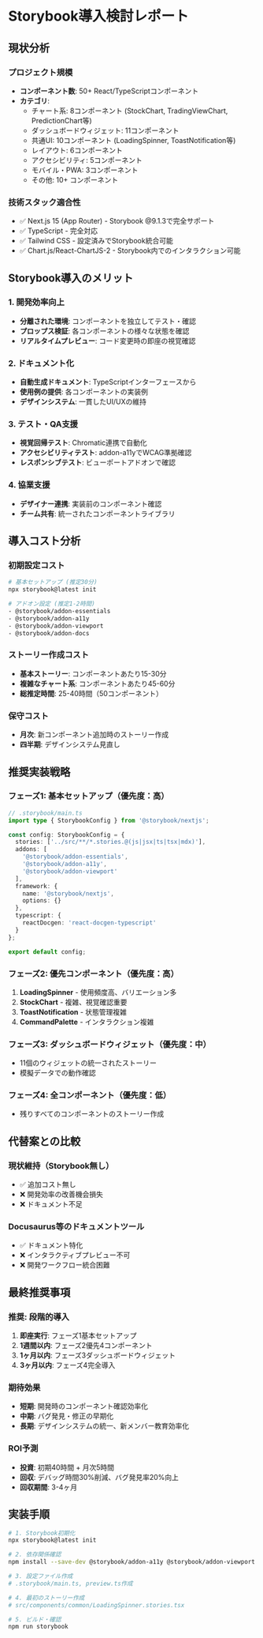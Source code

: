 # Storybook導入検討レポート

## 現状分析

### プロジェクト規模
- **コンポーネント数**: 50+ React/TypeScriptコンポーネント
- **カテゴリ**:
  - チャート系: 8コンポーネント (StockChart, TradingViewChart, PredictionChart等)
  - ダッシュボードウィジェット: 11コンポーネント
  - 共通UI: 10コンポーネント (LoadingSpinner, ToastNotification等)
  - レイアウト: 6コンポーネント
  - アクセシビリティ: 5コンポーネント
  - モバイル・PWA: 3コンポーネント
  - その他: 10+ コンポーネント

### 技術スタック適合性
- ✅ Next.js 15 (App Router) - Storybook @9.1.3で完全サポート
- ✅ TypeScript - 完全対応
- ✅ Tailwind CSS - 設定済みでStorybook統合可能
- ✅ Chart.js/React-ChartJS-2 - Storybook内でのインタラクション可能

## Storybook導入のメリット

### 1. 開発効率向上
- **分離された環境**: コンポーネントを独立してテスト・確認
- **プロップス検証**: 各コンポーネントの様々な状態を確認
- **リアルタイムプレビュー**: コード変更時の即座の視覚確認

### 2. ドキュメント化
- **自動生成ドキュメント**: TypeScriptインターフェースから
- **使用例の提供**: 各コンポーネントの実装例
- **デザインシステム**: 一貫したUI/UXの維持

### 3. テスト・QA支援
- **視覚回帰テスト**: Chromatic連携で自動化
- **アクセシビリティテスト**: addon-a11yでWCAG準拠確認
- **レスポンシブテスト**: ビューポートアドオンで確認

### 4. 協業支援
- **デザイナー連携**: 実装前のコンポーネント確認
- **チーム共有**: 統一されたコンポーネントライブラリ

## 導入コスト分析

### 初期設定コスト
```bash
# 基本セットアップ (推定30分)
npx storybook@latest init

# アドオン設定 (推定1-2時間)
- @storybook/addon-essentials
- @storybook/addon-a11y
- @storybook/addon-viewport
- @storybook/addon-docs
```

### ストーリー作成コスト
- **基本ストーリー**: コンポーネントあたり15-30分
- **複雑なチャート系**: コンポーネントあたり45-60分
- **総推定時間**: 25-40時間（50コンポーネント）

### 保守コスト
- **月次**: 新コンポーネント追加時のストーリー作成
- **四半期**: デザインシステム見直し

## 推奨実装戦略

### フェーズ1: 基本セットアップ（優先度：高）
```typescript
// .storybook/main.ts
import type { StorybookConfig } from '@storybook/nextjs';

const config: StorybookConfig = {
  stories: ['../src/**/*.stories.@(js|jsx|ts|tsx|mdx)'],
  addons: [
    '@storybook/addon-essentials',
    '@storybook/addon-a11y',
    '@storybook/addon-viewport'
  ],
  framework: {
    name: '@storybook/nextjs',
    options: {}
  },
  typescript: {
    reactDocgen: 'react-docgen-typescript'
  }
};

export default config;
```

### フェーズ2: 優先コンポーネント（優先度：高）
1. **LoadingSpinner** - 使用頻度高、バリエーション多
2. **StockChart** - 複雑、視覚確認重要
3. **ToastNotification** - 状態管理複雑
4. **CommandPalette** - インタラクション複雑

### フェーズ3: ダッシュボードウィジェット（優先度：中）
- 11個のウィジェットの統一されたストーリー
- 模擬データでの動作確認

### フェーズ4: 全コンポーネント（優先度：低）
- 残りすべてのコンポーネントのストーリー作成

## 代替案との比較

### 現状維持（Storybook無し）
- ✅ 追加コスト無し
- ❌ 開発効率の改善機会損失
- ❌ ドキュメント不足

### Docusaurus等のドキュメントツール
- ✅ ドキュメント特化
- ❌ インタラクティブプレビュー不可
- ❌ 開発ワークフロー統合困難

## 最終推奨事項

### 推奨: 段階的導入
1. **即座実行**: フェーズ1基本セットアップ
2. **1週間以内**: フェーズ2優先4コンポーネント
3. **1ヶ月以内**: フェーズ3ダッシュボードウィジェット
4. **3ヶ月以内**: フェーズ4完全導入

### 期待効果
- **短期**: 開発時のコンポーネント確認効率化
- **中期**: バグ発見・修正の早期化
- **長期**: デザインシステムの統一、新メンバー教育効率化

### ROI予測
- **投資**: 初期40時間 + 月次5時間
- **回収**: デバッグ時間30%削減、バグ発見率20%向上
- **回収期間**: 3-4ヶ月

## 実装手順

```bash
# 1. Storybook初期化
npx storybook@latest init

# 2. 依存関係確認
npm install --save-dev @storybook/addon-a11y @storybook/addon-viewport

# 3. 設定ファイル作成
# .storybook/main.ts, preview.ts作成

# 4. 最初のストーリー作成
# src/components/common/LoadingSpinner.stories.tsx

# 5. ビルド・確認
npm run storybook
```